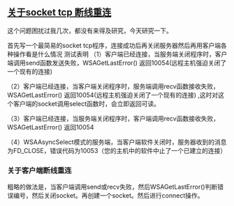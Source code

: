 ## [关于socket tcp 断线重连](https://www.cnblogs.com/zhangdongsheng/p/4817625.html)
这个问题困扰过我几次，都没有来得及研究，今天研究一下。

首先写一个最简易的socket tcp程序，连接成功后再关闭服务器然后再用客户端各种操作看是什么情况
测试表明
（1）客户端已经连接，当服务端关闭程序时，客户端调用send函数发送失败，WSAGetLastError() 返回10054(远程主机强迫关闭了一个现有的连接) 

（2）客户端已经连接，当客户端关闭程序时，服务端调用recv函数接收失败，WSAGetLastError() 返回10054(远程主机强迫关闭了一个现有的连接) ,这时对这个客户端的socket调用select函数时，会立即返回可读。

（3）客户端已经连接，当服务端关闭程序时，客户端调用recv函数接收失败，WSAGetLastError() 返回10054

（4）WSAAsyncSelect模式的服务端，当客户端软件关闭时，服务器收到的消息为FD_CLOSE，错误代码为10053（您的主机中的软件中止了一个已建立的连接）

### 关于客户端断线重连
粗略的做法是，当客户端调用send或recv失败，然后WSAGetLastError()判断错误编号，然后关闭socket。再创建一个socket。然后进行connect操作。
